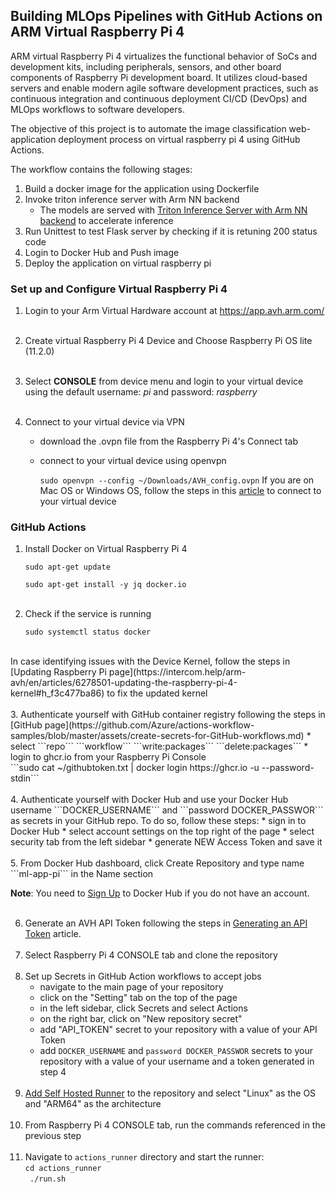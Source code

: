 ## Building MLOps Pipelines with GitHub Actions on ARM Virtual Raspberry Pi 4  

ARM virtual Raspberry Pi 4 virtualizes the functional behavior of SoCs and development kits,
including peripherals, sensors, and other board components of Raspberry Pi development board. 
It utilizes cloud-based servers and enable modern agile software development practices,
such as continuous integration and continuous deployment CI/CD (DevOps) and MLOps workflows to software developers. 

The objective of this project is to automate the image classification web-application deployment process on virtual raspberry pi 4 using GitHub Actions.

The workflow contains the following stages:
1. Build a docker image for the application using Dockerfile
2. Invoke triton inference server with Arm NN backend
   * The models are served with [Triton Inference Server with Arm NN backend](https://gitlab.com/arm-research/smarter/armnn_tflite_backend) to accelerate inference
3. Run Unittest to test Flask server by checking if it is retuning 200 status code
4. Login to Docker Hub and Push image 
5. Deploy the application on virtual raspberry pi

### Set up and Configure Virtual Raspberry Pi 4 
1. Login to your Arm Virtual Hardware account at https://app.avh.arm.com/ <br /><br />
2. Create virtual Raspberry Pi 4 Device and Choose Raspberry Pi OS lite (11.2.0) <br /><br />
3. Select **CONSOLE** from device menu and login to your virtual device using the default username: _pi_ and password: _raspberry_ <br /><br />

4. Connect to your virtual device via VPN <br />
   * download the .ovpn file from the Raspberry Pi 4's Connect tab 
   * connect to your virtual device using openvpn
   
      ```sudo openvpn --config ~/Downloads/AVH_config.ovpn```
If you are on Mac OS or Windows OS, follow the steps in this [article](https://intercom.help/arm-avh/en/articles/6131455-connecting-to-the-vpn) to connect to your virtual device

### GitHub Actions

1. Install Docker on Virtual Raspberry Pi 4

   ```sudo apt-get update```

   ```sudo apt-get install -y jq docker.io```
<br /><br /> 
2. Check if the service is running

   ```sudo systemctl status docker```
<br /> 
In case identifying issues with the Device Kernel, follow the steps in [Updating Raspberry Pi page](https://intercom.help/arm-avh/en/articles/6278501-updating-the-raspberry-pi-4-kernel#h_f3c477ba86) to fix the updated kernel <br /><br />
3. Authenticate yourself with GitHub container registry following the steps in [GitHub page](https://github.com/Azure/actions-workflow-samples/blob/master/assets/create-secrets-for-GitHub-workflows.md)
   * select ```repo``` ```workflow``` ```write:packages``` ```delete:packages``` 
   * login to ghcr.io from your Raspberry Pi Console <br />
   ```sudo cat ~/githubtoken.txt | docker login https://ghcr.io -u <username> --password-stdin```
<br /><br />
4. Authenticate yourself with Docker Hub and use your Docker Hub username ```DOCKER_USERNAME``` and ```password DOCKER_PASSWOR``` as secrets in your GitHub repo. To do so, follow these steps:
   * sign in to Docker Hub
   * select account settings on the top right of the page
   * select security tab from the left sidebar 
   * generate NEW Access Token and save it <br /><br />
5. From Docker Hub dashboard, click Create Repository and type name ```ml-app-pi``` in the Name section 


   
**Note**: You need to [Sign Up](https://hub.docker.com/signup) to Docker Hub if you do not have an account.
<br /><br />

6. Generate an AVH API Token following the steps in [Generating an API Token](https://intercom.help/arm-avh/en/articles/6137393-generating-an-avh-api-token) article. 
<br /><br />
7. Select Raspberry Pi 4 CONSOLE tab and clone the repository <br /><br />
8. Set up Secrets in GitHub Action workflows to accept jobs 
   * navigate to the main page of your repository
   * click on the "Setting" tab on the top of the page
   * in the left sidebar, click Secrets and select Actions
   * on the right bar, click on "New repository secret"
   * add "API_TOKEN" secret to your repository with a value of your API Token
   * add ```DOCKER_USERNAME``` and ```password DOCKER_PASSWOR``` secrets to your repository with a value of your username and a token generated in step 4
<br /><br />
9. [Add Self Hosted Runner](https://docs.github.com/en/actions/hosting-your-own-runners/adding-self-hosted-runners) to the repository and select "Linux" as the OS and "ARM64" as the architecture <br /><br />
10. From Raspberry Pi 4 CONSOLE tab, run the commands referenced in the previous step <br /><br />
11. Navigate to ```actions_runner``` directory and start the runner: <br />
    ```cd actions_runner```<br />
    ``` ./run.sh```


